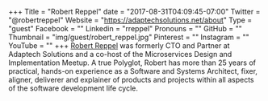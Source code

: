 +++
Title = "Robert Reppel"
date = "2017-08-31T04:09:45-07:00"
Twitter = "@robertreppel"
Website = "https://adaptechsolutions.net/about"
Type = "guest"
Facebook = ""
Linkedin = "rreppel"
Pronouns = ""
GitHub = ""
Thumbnail = "img/guest/robert_reppel.jpg"
Pinterest = ""
Instagram = ""
YouTube = ""
+++
[Robert Reppel](https://www.linkedin.com/in/rreppel/) was formerly CTO and Partner at Adaptech Solutions and a co-host of the Microservices Design and Implementation Meetup. A true Polyglot, Robert has more than 25 years of practical, hands-on experience as a Software and Systems Architect, fixer, aligner, deliverer and explainer of products and projects within all aspects of the software development life cycle.
